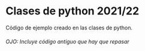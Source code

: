 # Clases de python 2021/22

Código de ejemplo creado en las clases de python.

###### OJO: Incluye código antiguo que hay que repasar
